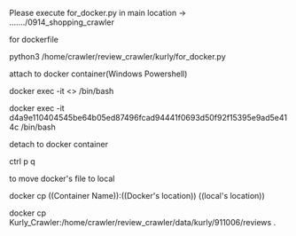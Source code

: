 Please execute for_docker.py in main location -> ......./0914_shopping_crawler

for dockerfile

python3 /home/crawler/review_crawler/kurly/for_docker.py


attach to docker container(Windows Powershell)

docker exec -it <<container ID>> /bin/bash

docker exec -it d4a9e110404545be64b05ed87496fcad94441f0693d50f92f15395e9ad5e414c /bin/bash


detach to docker container

ctrl p q


to move docker's file to local

docker cp ((Container Name)):((Docker's location)) ((local's location))

docker cp Kurly_Crawler:/home/crawler/review_crawler/data/kurly/911006/reviews .